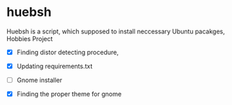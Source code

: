 # huebsh
Huebsh is a script, which supposed to install neccessary Ubuntu pacakges, Hobbies Project

- [x] Finding distor detecting procedure,
- [x] Updating requirements.txt
- [ ] Gnome installer
- [x] Finding the proper theme for gnome

